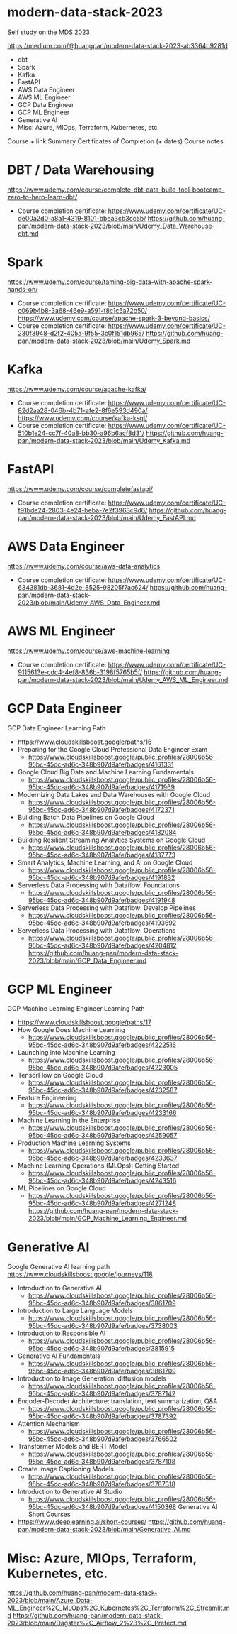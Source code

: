 # modern-data-stack-2023

Self study on the MDS 2023

https://medium.com/@huangpan/modern-data-stack-2023-ab3364b9281d

- dbt
- Spark
- Kafka
- FastAPI
- AWS Data Engineer
- AWS ML Engineer
- GCP Data Engineer
- GCP ML Engineer
- Generative AI
- Misc: Azure, MlOps, Terraform, Kubernetes, etc.

Course + link
Summary
Certificates of Completion (+ dates)
Course notes

# DBT / Data Warehousing
https://www.udemy.com/course/complete-dbt-data-build-tool-bootcamp-zero-to-hero-learn-dbt/
- Course completion certificate: https://www.udemy.com/certificate/UC-de00a2d0-a8a1-4319-8101-bbea3cb3cc5b/ 
https://github.com/huang-pan/modern-data-stack-2023/blob/main/Udemy_Data_Warehouse-dbt.md

# Spark
https://www.udemy.com/course/taming-big-data-with-apache-spark-hands-on/
- Course completion certificate: https://www.udemy.com/certificate/UC-c069b4b8-3a68-46e9-a591-f8c1c5a72b50/ 
https://www.udemy.com/course/apache-spark-3-beyond-basics/
- Course completion certificate: https://www.udemy.com/certificate/UC-230f3948-d2f2-405a-9f55-3c0f151db965/ 
https://github.com/huang-pan/modern-data-stack-2023/blob/main/Udemy_Spark.md

# Kafka
https://www.udemy.com/course/apache-kafka/
- Course completion certificate: https://www.udemy.com/certificate/UC-82d2aa28-046b-4b71-afe2-8f6e593d490a/ 
https://www.udemy.com/course/kafka-ksql/
- Course completion certificate: https://www.udemy.com/certificate/UC-510b1e24-cc7f-40a8-bb30-a96b6acf8d31/ 
https://github.com/huang-pan/modern-data-stack-2023/blob/main/Udemy_Kafka.md

# FastAPI
https://www.udemy.com/course/completefastapi/
- Course completion certificate: https://www.udemy.com/certificate/UC-f91bde24-2803-4e24-beba-7e2f3963c9d6/ 
https://github.com/huang-pan/modern-data-stack-2023/blob/main/Udemy_FastAPI.md

# AWS Data Engineer
https://www.udemy.com/course/aws-data-analytics
- Course completion certificate: https://www.udemy.com/certificate/UC-634381db-3681-4d2e-8525-98205f7ac624/ 
https://github.com/huang-pan/modern-data-stack-2023/blob/main/Udemy_AWS_Data_Engineer.md

# AWS ML Engineer
https://www.udemy.com/course/aws-machine-learning
- Course completion certificate: https://www.udemy.com/certificate/UC-9115613e-cdc4-4ef8-836b-3198f5765b5f/ 
https://github.com/huang-pan/modern-data-stack-2023/blob/main/Udemy_AWS_ML_Engineer.md

# GCP Data Engineer
GCP Data Engineer Learning Path
- https://www.cloudskillsboost.google/paths/16
- Preparing for the Google Cloud Professional Data Engineer Exam
	- https://www.cloudskillsboost.google/public_profiles/28006b56-95bc-45dc-ad6c-348b907d9afe/badges/4161331 
- Google Cloud Big Data and Machine Learning Fundamentals
	- https://www.cloudskillsboost.google/public_profiles/28006b56-95bc-45dc-ad6c-348b907d9afe/badges/4171969 
- Modernizing Data Lakes and Data Warehouses with Google Cloud
	- https://www.cloudskillsboost.google/public_profiles/28006b56-95bc-45dc-ad6c-348b907d9afe/badges/4172371 
- Building Batch Data Pipelines on Google Cloud
	- https://www.cloudskillsboost.google/public_profiles/28006b56-95bc-45dc-ad6c-348b907d9afe/badges/4182084 
- Building Resilient Streaming Analytics Systems on Google Cloud
	- https://www.cloudskillsboost.google/public_profiles/28006b56-95bc-45dc-ad6c-348b907d9afe/badges/4187773 
- Smart Analytics, Machine Learning, and AI on Google Cloud
	- https://www.cloudskillsboost.google/public_profiles/28006b56-95bc-45dc-ad6c-348b907d9afe/badges/4191832 
- Serverless Data Processing with Dataflow: Foundations
	- https://www.cloudskillsboost.google/public_profiles/28006b56-95bc-45dc-ad6c-348b907d9afe/badges/4191948 
- Serverless Data Processing with Dataflow: Develop Pipelines
	- https://www.cloudskillsboost.google/public_profiles/28006b56-95bc-45dc-ad6c-348b907d9afe/badges/4193692 
- Serverless Data Processing with Dataflow: Operations
	- https://www.cloudskillsboost.google/public_profiles/28006b56-95bc-45dc-ad6c-348b907d9afe/badges/4204812 
https://github.com/huang-pan/modern-data-stack-2023/blob/main/GCP_Data_Engineer.md

# GCP ML Engineer
GCP Machine Learning Engineer Learning Path
- https://www.cloudskillsboost.google/paths/17
- How Google Does Machine Learning
	- https://www.cloudskillsboost.google/public_profiles/28006b56-95bc-45dc-ad6c-348b907d9afe/badges/4222516 
- Launching into Machine Learning
	- https://www.cloudskillsboost.google/public_profiles/28006b56-95bc-45dc-ad6c-348b907d9afe/badges/4223005 
- TensorFlow on Google Cloud
	- https://www.cloudskillsboost.google/public_profiles/28006b56-95bc-45dc-ad6c-348b907d9afe/badges/4232587 
- Feature Engineering
	- https://www.cloudskillsboost.google/public_profiles/28006b56-95bc-45dc-ad6c-348b907d9afe/badges/4233166 
- Machine Learning in the Enterprise
	- https://www.cloudskillsboost.google/public_profiles/28006b56-95bc-45dc-ad6c-348b907d9afe/badges/4259057 
- Production Machine Learning Systems
	- https://www.cloudskillsboost.google/public_profiles/28006b56-95bc-45dc-ad6c-348b907d9afe/badges/4233637 
- Machine Learning Operations (MLOps): Getting Started
	- https://www.cloudskillsboost.google/public_profiles/28006b56-95bc-45dc-ad6c-348b907d9afe/badges/4243516 
- ML Pipelines on Google Cloud
	- https://www.cloudskillsboost.google/public_profiles/28006b56-95bc-45dc-ad6c-348b907d9afe/badges/4271248 
https://github.com/huang-pan/modern-data-stack-2023/blob/main/GCP_Machine_Learning_Engineer.md

# Generative AI
Google Generative AI learning path https://www.cloudskillsboost.google/journeys/118 
- Introduction to Generative AI 
	- https://www.cloudskillsboost.google/public_profiles/28006b56-95bc-45dc-ad6c-348b907d9afe/badges/3861709 
- Introduction to Large Language Models
	- https://www.cloudskillsboost.google/public_profiles/28006b56-95bc-45dc-ad6c-348b907d9afe/badges/3738003 
- Introduction to Responsible AI
	- https://www.cloudskillsboost.google/public_profiles/28006b56-95bc-45dc-ad6c-348b907d9afe/badges/3815915 
- Generative AI Fundamentals
	- https://www.cloudskillsboost.google/public_profiles/28006b56-95bc-45dc-ad6c-348b907d9afe/badges/3861709 
- Introduction to Image Generation: diffusion models
	- https://www.cloudskillsboost.google/public_profiles/28006b56-95bc-45dc-ad6c-348b907d9afe/badges/3787142 
- Encoder-Decoder Architecture: translation, text summarization, Q&A
	- https://www.cloudskillsboost.google/public_profiles/28006b56-95bc-45dc-ad6c-348b907d9afe/badges/3787392 
- Attention Mechanism
	- https://www.cloudskillsboost.google/public_profiles/28006b56-95bc-45dc-ad6c-348b907d9afe/badges/3766502 
- Transformer Models and BERT Model
	- https://www.cloudskillsboost.google/public_profiles/28006b56-95bc-45dc-ad6c-348b907d9afe/badges/3787108 
- Create Image Captioning Models
	- https://www.cloudskillsboost.google/public_profiles/28006b56-95bc-45dc-ad6c-348b907d9afe/badges/3787318 
- Introduction to Generative AI Studio
	- https://www.cloudskillsboost.google/public_profiles/28006b56-95bc-45dc-ad6c-348b907d9afe/badges/4150368 
Generative AI Short Courses
- https://www.deeplearning.ai/short-courses/
https://github.com/huang-pan/modern-data-stack-2023/blob/main/Generative_AI.md

# Misc: Azure, MlOps, Terraform, Kubernetes, etc.
https://github.com/huang-pan/modern-data-stack-2023/blob/main/Azure_Data-ML_Engineer%2C_MLOps%2C_Kubernetes%2C_Terraform%2C_Streamlit.md
https://github.com/huang-pan/modern-data-stack-2023/blob/main/Dagster%2C_Airflow_2%2B%2C_Prefect.md
